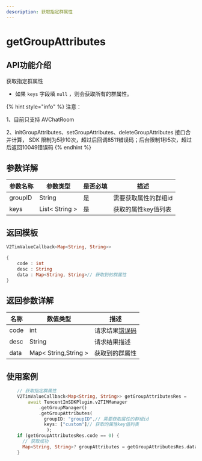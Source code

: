 ```yaml
---
description: 获取指定群属性
---
```


# getGroupAttributes

## API功能介绍

获取指定群属性

* 如果 `keys` 字段填 `null` ，则会获取所有的群属性。

{% hint style="info" %}
注意：&#x20;

1、目前只支持 AVChatRoom&#x20;

2、initGroupAttributes、setGroupAttributes、deleteGroupAttributes 接口合并计算， SDK 限制为5秒10次，超过后回调8511错误码；后台限制1秒5次，超过后返回10049错误码
{% endhint %}

## 参数详解

| 参数名称    | 参数类型           | 是否必填 | 描述          |
| ------- | -------------- | ---- | ----------- |
| groupID | String         | 是    | 需要获取属性的群组id |
| keys    | List< String > | 是    | 获取的属性key值列表 |

## 返回模板

```dart
V2TimValueCallback<Map<String, String>>

{
    code : int
    desc : String
    data : Map<String, String>// 获取到的群属性
}
```

## 返回参数详解

| 名称   | 数值类型                 | 描述                                                             |
| ---- | -------------------- | -------------------------------------------------------------- |
| code | int                  | 请求结果[错误码](https://cloud.tencent.com/document/product/269/1671) |
| desc | String               | 请求结果描述                                                         |
| data | Map< String,String > | 获取到的群属性                                                        |

## 使用案例  &#x20;

```dart
    // 获取指定群属性
    V2TimValueCallback<Map<String, String>> getGroupAttributesRes =
        await TencentImSDKPlugin.v2TIMManager
            .getGroupManager()
            .getGroupAttributes(
              groupID: "groupID",// 需要获取属性的群组id
              keys: ["custom"]// 获取的属性key值列表
               );
    if (getGroupAttributesRes.code == 0) {
      // 获取成功
      Map<String, String>? groupAttributes = getGroupAttributesRes.data;// 获取到的群属性
    }

```
